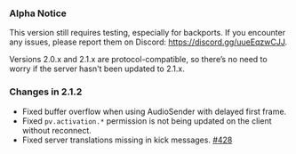 ### Alpha Notice
This version still requires testing, especially for backports.
If you encounter any issues, please report them on Discord: https://discord.gg/uueEqzwCJJ.

Versions 2.0.x and 2.1.x are protocol-compatible,
so there’s no need to worry if the server hasn't been updated to 2.1.x.

### Changes in 2.1.2
- Fixed buffer overflow when using AudioSender with delayed first frame.
- Fixed `pv.activation.*` permission is not being updated on the client without reconnect.
- Fixed server translations missing in kick messages. [#428](https://github.com/plasmoapp/plasmo-voice/issues/428)